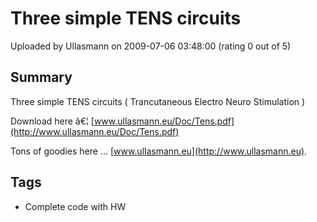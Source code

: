 # Three simple TENS circuits

Uploaded by Ullasmann on 2009-07-06 03:48:00 (rating 0 out of 5)

## Summary

Three simple TENS circuits ( Trancutaneous Electro Neuro Stimulation ) 


Download here â€¦ [www.ullasmann.eu/Doc/Tens.pdf](http://www.ullasmann.eu/Doc/Tens.pdf)


Tons of goodies here ... [www.ullasmann.eu](http://www.ullasmann.eu).

## Tags

- Complete code with HW

